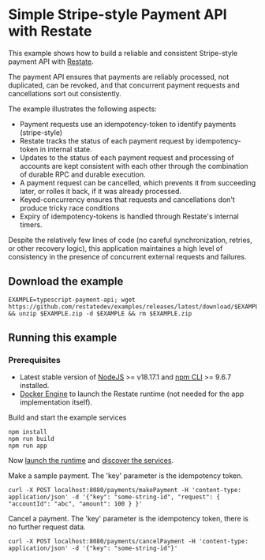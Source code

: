 # Simple Stripe-style Payment API with Restate

This example shows how to build a reliable and consistent Stripe-style payment API with [Restate](https://restate.dev/).

The payment API ensures that payments are reliably processed, not duplicated, can be revoked,
and that concurrent payment requests and cancellations sort out consistently.

The example illustrates the following aspects:

- Payment requests use an idempotency-token to identify payments (stripe-style)
- Restate tracks the status of each payment request by idempotency-token in internal state.
- Updates to the status of each payment request and processing of accounts are kept consistent with
  each other through the combination of durable RPC and durable execution.
- A payment request can be cancelled, which prevents it from succeeding later, or rolles it back, if
  it was already processed.
- Keyed-concurrency ensures that requests and cancellations don't produce tricky race conditions
- Expiry of idempotency-tokens is handled through Restate's internal timers.

Despite the relatively few lines of code (no careful synchronization, retries, or other recovery logic),
this application maintaines a high level of consistency in the presence of concurrent external requests
and failures.

## Download the example

```shell
EXAMPLE=typescript-payment-api; wget https://github.com/restatedev/examples/releases/latest/download/$EXAMPLE.zip && unzip $EXAMPLE.zip -d $EXAMPLE && rm $EXAMPLE.zip
```

## Running this example

### Prerequisites

- Latest stable version of [NodeJS](https://nodejs.org/en/) >= v18.17.1 and [npm CLI](https://docs.npmjs.com/downloading-and-installing-node-js-and-npm) >= 9.6.7 installed.
- [Docker Engine](https://docs.docker.com/engine/install/) to launch the Restate runtime (not needed for the app implementation itself).

Build and start the example services

```shell
npm install
npm run build
npm run app
```

Now [launch the runtime](../../README.md#launching-the-runtime) and [discover the services](../../README.md#connect-runtime-and-services).

Make a sample payment. The 'key' parameter is the idempotency token.

```shell
curl -X POST localhost:8080/payments/makePayment -H 'content-type: application/json' -d '{"key": "some-string-id", "request": { "accountId": "abc", "amount": 100 } }'
```

Cancel a payment. The 'key' parameter is the idempotency token, there is no further request data.

```shell
curl -X POST localhost:8080/payments/cancelPayment -H 'content-type: application/json' -d '{"key": "some-string-id"}'
```
